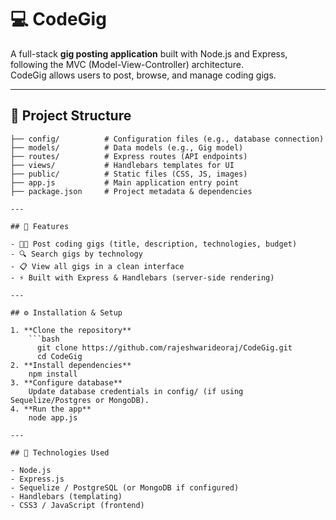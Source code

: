 # 💻 CodeGig

A full-stack **gig posting application** built with Node.js and Express, following the MVC (Model-View-Controller) architecture.  
CodeGig allows users to post, browse, and manage coding gigs.

---

## 📂 Project Structure
```plaintext
├── config/          # Configuration files (e.g., database connection)
├── models/          # Data models (e.g., Gig model)
├── routes/          # Express routes (API endpoints)
├── views/           # Handlebars templates for UI
├── public/          # Static files (CSS, JS, images)
├── app.js           # Main application entry point
├── package.json     # Project metadata & dependencies

---

## 🚀 Features

- 👨‍💻 Post coding gigs (title, description, technologies, budget)
- 🔍 Search gigs by technology
- 📋 View all gigs in a clean interface
- ⚡ Built with Express & Handlebars (server-side rendering)

---

## ⚙️ Installation & Setup

1. **Clone the repository**
    ```bash
      git clone https://github.com/rajeshwarideoraj/CodeGig.git
      cd CodeGig
2. **Install dependencies**
    npm install
3. **Configure database**
    Update database credentials in config/ (if using Sequelize/Postgres or MongoDB).
4. **Run the app**
    node app.js

---

## 📌 Technologies Used

- Node.js
- Express.js
- Sequelize / PostgreSQL (or MongoDB if configured)
- Handlebars (templating)
- CSS3 / JavaScript (frontend)

